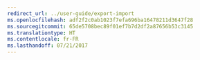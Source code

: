 ```yaml
---
redirect_url: ../user-guide/export-import
ms.openlocfilehash: adf2f2c0ab1023f7efa696ba16478211d3647f28
ms.sourcegitcommit: 65de5708bec89f01ef7b7d2df2a87656b53c3145
ms.translationtype: HT
ms.contentlocale: fr-FR
ms.lasthandoff: 07/21/2017
---
```

